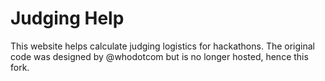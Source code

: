# Judging Help

This website helps calculate judging logistics for hackathons.  The original code was designed by @whodotcom but is no longer hosted, hence this fork.
